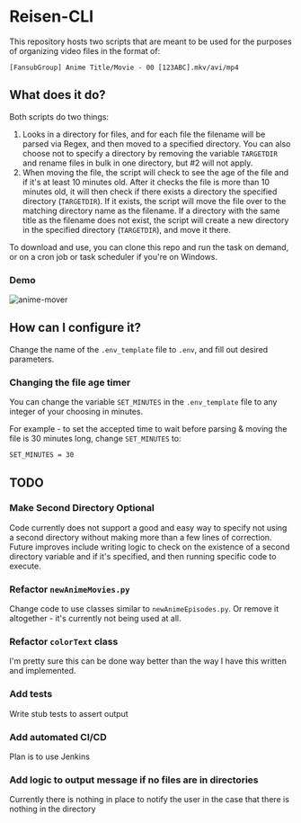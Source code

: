 # Reisen-CLI

This repository hosts two scripts that are meant to be used for the purposes of organizing video files in the format of:

`[FansubGroup] Anime Title/Movie - 00 [123ABC].mkv/avi/mp4`

## What does it do?

Both scripts do two things:

1. Looks in a directory for files, and for each file the filename will be parsed via Regex, and then moved to a specified directory. You can also choose not to specify a directory by removing the variable `TARGETDIR` and rename files in bulk in one directory, but #2 will not apply.
2. When moving the file, the script will check to see the age of the file and if it's at least 10 minutes old. After it checks the file is more than 10 minutes old, it will then check if there exists a directory the specified directory (`TARGETDIR`). If it exists, the script will move the file over to the matching directory name as the filename. If a directory with the same title as the filename does not exist, the script will create a new directory in the specified directory (`TARGETDIR`), and move it there. 

To download and use, you can clone this repo and run the task on demand, or on a cron job or task scheduler if you're on Windows.

### Demo

![anime-mover](https://i.imgur.com/3K9NSNs.gif)

## How can I configure it?

Change the name of the `.env_template` file to `.env`, and fill out desired parameters.

### Changing the file age timer

You can change the variable `SET_MINUTES` in the `.env_template` file to any integer of your choosing in minutes.

For example - to set the accepted time to wait before parsing & moving the file is 30 minutes long, change `SET_MINUTES` to:

`SET_MINUTES = 30`

## TODO 

### Make Second Directory Optional

Code currently does not support a good and easy way to specify not using a second directory without making more than a few lines of correction. Future improves include writing logic to check on the existence of a second directory variable and if it's specified, and then running specific code to execute.

### Refactor `newAnimeMovies.py`

Change code to use classes similar to `newAnimeEpisodes.py`. Or remove it altogether - it's currently not being used at all.

### Refactor `colorText` class

I'm pretty sure this can be done way better than the way I have this written and implemented.

### Add tests

Write stub tests to assert output

### Add automated CI/CD

Plan is to use Jenkins

### Add logic to output message if no files are in directories

Currently there is nothing in place to notify the user in the case that there is nothing in the directory
